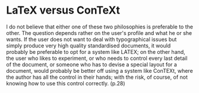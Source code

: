 

# LaTeX versus ConTeXt

I do not believe that either one of these two philosophies is preferable to
the other. The question depends rather on the user's profile and what he or
she wants. If the user does not want to deal with typographical issues but
simply produce very high quality standardised documents, it would probably be
preferable to opt for a system like LATEX; on the other hand, the user who
likes to experiment, or who needs to control every last detail of the
document, or someone who has to devise a special layout for a document, would
probably be better off using a system like ConTEXt, where the author has all
the control in their hands; with the risk, of course, of not knowing how to
use this control correctly. (p.28)